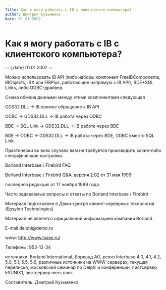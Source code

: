 ```yaml
---
Title: Как я могу работать с IB с клиентского компьютера?
author: Дмитрий Кузьменко
Date: 01.01.2002
---
```



Как я могу работать с IB с клиентского компьютера?
==================================================

::: {.date}
01.01.2007
:::

Можно использовать IB API (либо наборы компонент FreeIBComponents,
IBObjects, IBX или FIBPlus, работающие напрямую с IB API), BDE+SQL
Links, либо ODBC-драйвер.

Схема обмена данными между этими компонентами следующая

GDS32.DLL -\> IB прямое обращение к IB API

ODBC -\> GDS32.DLL -\> IB работа через ODBC

BDE -\> SQL Link -\> GDS32.DLL -\> IB работа через BDE

BDE -\> ODBC -\> GDS32.DLL -\> IB работа через BDE, ODBC вместо SQL Link.

Практически во всех случаях вам не требуется производить какие-либо
специфические настройки.

Borland Interbase / Firebird FAQ

Borland Interbase / Firebird Q&A, версия 2.02 от 31 мая 1999

последняя редакция от 17 ноября 1999 года.

Часто задаваемые вопросы и ответы по Borland Interbase / Firebird

Материал подготовлен в Демо-центре клиент-серверных технологий.
(Epsylon Technologies)

Материал не является официальной информацией компании Borland.

E-mail delphi\@demo.ru

www: http://www.ibase.ru/

Телефоны: 953-13-34

источники:
Borland International, Борланд АО,
релиз Interbase 4.0, 4.1, 4.2, 5.0, 5.1, 5.5, 5.6,
различные источники на WWW-серверах,
текущая переписка,
московский семинар по Delphi и конференции,
листсервер ESUNIX1,
листсервер mers.com.

Cоставитель: Дмитрий Кузьменко
